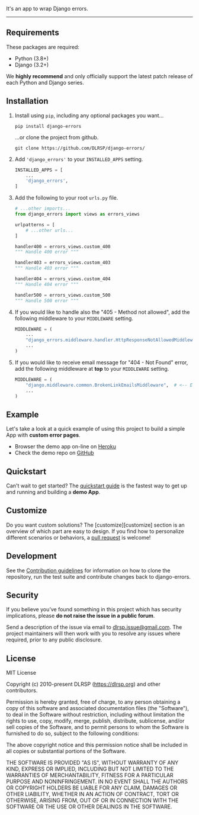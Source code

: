 It's an app to wrap Django errors.

---

## Requirements

These packages are required:

* Python (3.8+)
* Django (3.2+)

We **highly recommend** and only officially support the latest patch release of each Python and Django series.


## Installation

1. Install using `pip`, including any optional packages you want...

    ``` shell
    pip install django-errors
    ```

    ...or clone the project from github.

    ``` shell
    git clone https://github.com/DLRSP/django-errors/
    ```

2. Add `'django_errors'` to your `INSTALLED_APPS` setting.

    ``` python title="settings.py"
    INSTALLED_APPS = [
        ...
        'django_errors',
    ]
    ```

3. Add the following to your root `urls.py` file.

    ``` python title="urls.py"
    # ...other imports...
    from django_errors import views as errors_views

    urlpatterns = [
        # ...other urls...
    ]

    handler400 = errors_views.custom_400
    """ Handle 400 error """

    handler403 = errors_views.custom_403
    """ Handle 403 error """

    handler404 = errors_views.custom_404
    """ Handle 404 error """

    handler500 = errors_views.custom_500
    """ Handle 500 error """
    ```

4. If you would like to handle also the "405 - Method not allowed", add the following middleware to your `MIDDLEWARE` setting.

    ``` python title="settings.py"
    MIDDLEWARE = (
        ...
        "django_errors.middleware.handler.HttpResponseNotAllowedMiddleware",
        ...
    )
    ```

5. If you would like to receive email message for "404 - Not Found" error, add the following middleware at **top** to your `MIDDLEWARE` setting.

    ``` python title="settings.py"
    MIDDLEWARE = (
        "django.middleware.common.BrokenLinkEmailsMiddleware",  # <-- Error Manager 404
        ...
    )
    ```


## Example

Let's take a look at a quick example of using this project to build a simple App with **custom error pages**.

* Browser the demo app on-line on [Heroku][sandbox]
* Check the demo repo on [GitHub][github-demo]

## Quickstart

Can't wait to get started? The [quickstart guide][quickstart] is the fastest way to get up and running and building a **demo App**.

## Customize

Do you want custom solutions? The [customize][customize] section is an overview of which part are easy to design.
If you find how to personalize different scenarios or behaviors, a [pull request][pull-request] is welcome!

## Development

See the [Contribution guidelines][contributing] for information on how to clone  the repository, run the test suite and contribute changes back to django-errors.

## Security

If you believe you’ve found something in this project which has security implications, please **do not raise the issue in a public forum**.

Send a description of the issue via email to [dlrsp.issue@gmail.com][security-mail].  The project maintainers will then work with you to resolve any issues where required, prior to any public disclosure.

## License

MIT License

Copyright (c) 2010-present DLRSP (https://dlrsp.org) and other contributors.

Permission is hereby granted, free of charge, to any person obtaining a copy
of this software and associated documentation files (the "Software"), to deal
in the Software without restriction, including without limitation the rights
to use, copy, modify, merge, publish, distribute, sublicense, and/or sell
copies of the Software, and to permit persons to whom the Software is
furnished to do so, subject to the following conditions:

The above copyright notice and this permission notice shall be included in all
copies or substantial portions of the Software.

THE SOFTWARE IS PROVIDED "AS IS", WITHOUT WARRANTY OF ANY KIND, EXPRESS OR
IMPLIED, INCLUDING BUT NOT LIMITED TO THE WARRANTIES OF MERCHANTABILITY,
FITNESS FOR A PARTICULAR PURPOSE AND NONINFRINGEMENT. IN NO EVENT SHALL THE
AUTHORS OR COPYRIGHT HOLDERS BE LIABLE FOR ANY CLAIM, DAMAGES OR OTHER
LIABILITY, WHETHER IN AN ACTION OF CONTRACT, TORT OR OTHERWISE, ARISING FROM,
OUT OF OR IN CONNECTION WITH THE SOFTWARE OR THE USE OR OTHER DEALINGS IN THE
SOFTWARE.

[index]: .
[sandbox]: https://django-errors.herokuapp.com/
[github-demo]: https://github.com/DLRSP/example/tree/django-errors

[quickstart]: tutorial/example.md

[contributing]: community/contributing.md
[pull-request]: community/contributing.png#pull-request

[security-mail]: mailto:dlrsp.issue@gmail.com
